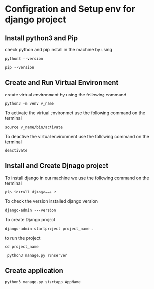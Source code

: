 # Configration and Setup  env for django project

## Install python3 and Pip
check python and pip install in the machine by using 

`python3 --version`

`pip --version`


## Create and Run Virtual Environment
create virtual environment by using the following command

`python3 -m venv v_name`

To activate the virtual environmet use the following command on the terminal

`source v_name/bin/activate`

To deactive the virtual environment use the following command on the terminal

`deactivate`


## Install and Create Djnago project 
To install django in our machine we use the following command on the terminal

 `pip install django==4.2`

 To check the version installed django version

 `django-admin ---version`

 To create Django project

 `django-admin startproject project_name .`

 to run the project 

 `cd project_name`

` python3 manage.py runserver`


## Create application
`python3 manage.py startapp AppName`